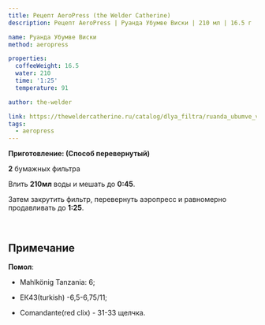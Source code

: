 ```yaml
---
title: Рецепт AeroPress (the Welder Catherine)
description: Рецепт AeroPress | Руанда Убумве Виски | 210 мл | 16.5 г

name: Руанда Убумве Виски
method: aeropress

properties:
  coffeeWeight: 16.5
  water: 210
  time: '1:25'
  temperature: 91

author: the-welder

link: https://theweldercatherine.ru/catalog/dlya_filtra/ruanda_ubumve_viski/
tags:
  - aeropress
---
```


__Приготовление: (Способ перевернутый)__

__2__ бумажных фильтра

Влить __210мл__ воды и мешать до __0:45__.

Затем закрутить фильтр, перевернуть аэропресс и равномерно продавливать до __1:25__.

<br>

<div class="info-note">

## Примечание



__Помол__:
- Mahlkönig Tanzania: 6;

- ЕК43(turkish) -6,5-6,75/11;

- Comandante(red clix) - 31-33 щелчка.
</div>
